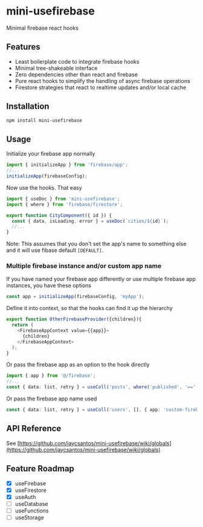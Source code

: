 # mini-usefirebase

Minimal firebase react hooks

## Features

- Least boilerplate code to integrate firebase hooks
- Minimal tree-shakeable interface
- Zero dependencies other than react and firebase
- Pure react hooks to simplify the handling of async firebase operations
- Firestore strategies that react to realtime updates and/or local cache

## Installation

```bash
npm install mini-usefirebase
```

## Usage

Initialize your firebase app normally

```typescript
import { initializeApp } from 'firebase/app';
//...
initializeApp(firebaseConfig);
```

Now use the hooks. That easy

```typescript
import { useDoc } from 'mini-usefirebase';
import { where } from 'firebase/firestore';

export function CityComponent({ id }) {
  const { data, isLoading, error } = useDoc(`cities/${id}`);
  //...
}
```

Note: This assumes that you don't set the app's name to something else and it will use fibase default `[DEFAULT]`.

### Multiple firebase instance and/or custom app name

If you have named your firebase app differently or use multiple firebase app instances, you have these options

```typescript
const app = initializeApp(firebaseConfig, 'myApp');
```

Define it into context, so that the hooks can find it up the hierarchy

```typescript
export function OtherFirebaseProvider({children}){
  return (
    <FirebaseAppContext value={{app}}>
      {children}
    </FirebaseAppContext>
  );
}
```

Or pass the firebase app as an option to the hook directly

```typescript
import { app } from '@/firebase';
//...
const { data: list, retry } = useColl('posts', where('published', '==', true), { app });
```

Or pass the firebase app name used

```typescript
const { data: list, retry } = useColl('users', [], { app: 'custom-firebase' });
```

## API Reference

See [https://github.com/jaycsantos/mini-usefirebase/wiki/globals](https://github.com/jaycsantos/mini-usefirebase/wiki/globals)

## Feature Roadmap

- [x] useFirebase
- [x] useFirestore
- [x] useAuth
- [ ] useDatabase
- [ ] useFunctions
- [ ] useStorage
